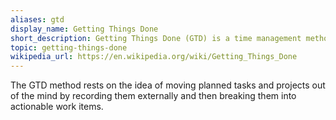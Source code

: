 ```yaml
---
aliases: gtd 
display_name: Getting Things Done
short_description: Getting Things Done (GTD) is a time management method, described in the book of the same title by David Allen.
topic: getting-things-done 
wikipedia_url: https://en.wikipedia.org/wiki/Getting_Things_Done 
---
```

The GTD method rests on the idea of moving planned tasks and projects out of the mind by recording them externally and then breaking them into actionable work items.
